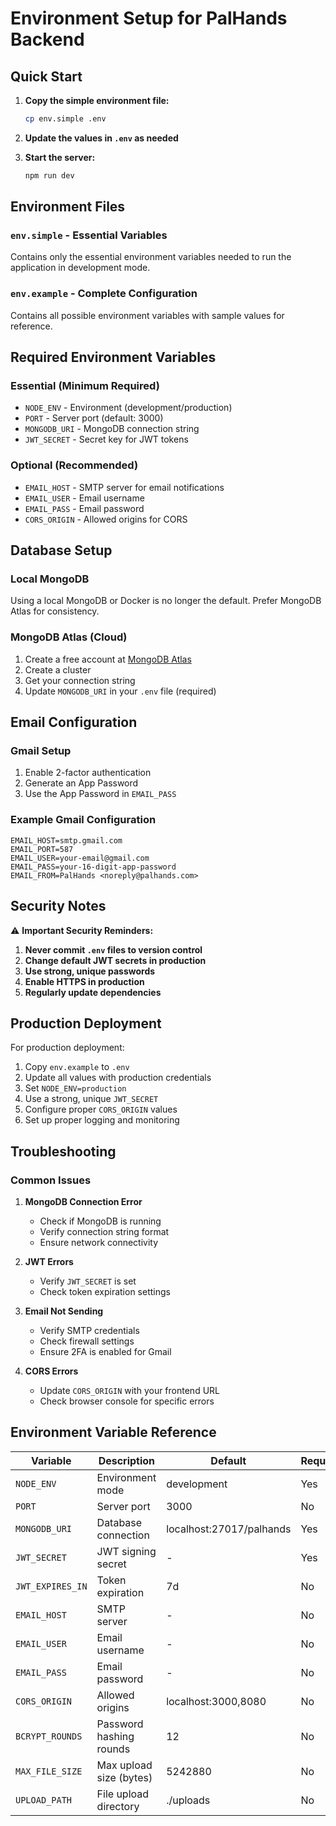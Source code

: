 # Environment Setup for PalHands Backend

## Quick Start

1. **Copy the simple environment file:**
   ```bash
   cp env.simple .env
   ```

2. **Update the values in `.env` as needed**

3. **Start the server:**
   ```bash
   npm run dev
   ```

## Environment Files

### `env.simple` - Essential Variables
Contains only the essential environment variables needed to run the application in development mode.

### `env.example` - Complete Configuration
Contains all possible environment variables with sample values for reference.

## Required Environment Variables

### Essential (Minimum Required)
- `NODE_ENV` - Environment (development/production)
- `PORT` - Server port (default: 3000)
- `MONGODB_URI` - MongoDB connection string
- `JWT_SECRET` - Secret key for JWT tokens

### Optional (Recommended)
- `EMAIL_HOST` - SMTP server for email notifications
- `EMAIL_USER` - Email username
- `EMAIL_PASS` - Email password
- `CORS_ORIGIN` - Allowed origins for CORS

## Database Setup

### Local MongoDB
Using a local MongoDB or Docker is no longer the default. Prefer MongoDB Atlas for consistency.

### MongoDB Atlas (Cloud)
1. Create a free account at [MongoDB Atlas](https://www.mongodb.com/atlas)
2. Create a cluster
3. Get your connection string
4. Update `MONGODB_URI` in your `.env` file (required)

## Email Configuration

### Gmail Setup
1. Enable 2-factor authentication
2. Generate an App Password
3. Use the App Password in `EMAIL_PASS`

### Example Gmail Configuration
```
EMAIL_HOST=smtp.gmail.com
EMAIL_PORT=587
EMAIL_USER=your-email@gmail.com
EMAIL_PASS=your-16-digit-app-password
EMAIL_FROM=PalHands <noreply@palhands.com>
```

## Security Notes

⚠️ **Important Security Reminders:**

1. **Never commit `.env` files to version control**
2. **Change default JWT secrets in production**
3. **Use strong, unique passwords**
4. **Enable HTTPS in production**
5. **Regularly update dependencies**

## Production Deployment

For production deployment:

1. Copy `env.example` to `.env`
2. Update all values with production credentials
3. Set `NODE_ENV=production`
4. Use a strong, unique `JWT_SECRET`
5. Configure proper `CORS_ORIGIN` values
6. Set up proper logging and monitoring

## Troubleshooting

### Common Issues

1. **MongoDB Connection Error**
   - Check if MongoDB is running
   - Verify connection string format
   - Ensure network connectivity

2. **JWT Errors**
   - Verify `JWT_SECRET` is set
   - Check token expiration settings

3. **Email Not Sending**
   - Verify SMTP credentials
   - Check firewall settings
   - Ensure 2FA is enabled for Gmail

4. **CORS Errors**
   - Update `CORS_ORIGIN` with your frontend URL
   - Check browser console for specific errors

## Environment Variable Reference

| Variable | Description | Default | Required |
|----------|-------------|---------|----------|
| `NODE_ENV` | Environment mode | development | Yes |
| `PORT` | Server port | 3000 | No |
| `MONGODB_URI` | Database connection | localhost:27017/palhands | Yes |
| `JWT_SECRET` | JWT signing secret | - | Yes |
| `JWT_EXPIRES_IN` | Token expiration | 7d | No |
| `EMAIL_HOST` | SMTP server | - | No |
| `EMAIL_USER` | Email username | - | No |
| `EMAIL_PASS` | Email password | - | No |
| `CORS_ORIGIN` | Allowed origins | localhost:3000,8080 | No |
| `BCRYPT_ROUNDS` | Password hashing rounds | 12 | No |
| `MAX_FILE_SIZE` | Max upload size (bytes) | 5242880 | No |
| `UPLOAD_PATH` | File upload directory | ./uploads | No | 